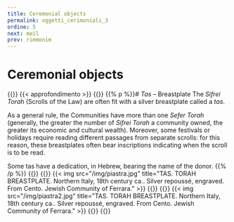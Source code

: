 ```yaml
---
title: Ceremonial objects
permalink: oggetti_cerimoniali_3
ordine: 5
next: meil
prev: rimmonim
---
```

# Ceremonial objects
{{<row class="approfondimento">}}
{{< approfondimento >}}
{{<column1>}}
{{% p %}}# *Tas* – Breastplate
The *Sifrei Torah* (Scrolls of the Law) are often fit with a silver breastplate called a *tas*.

As a general rule, the Communities have more than one *Sefer Torah* (generally, the greater the number of *Sifrei Torah* a community owned, the greater its
economic and cultural wealth). Moreover, some festivals or holidays require reading different passages from separate scrolls: for this reason, these
breastplates often bear inscriptions indicating when the scroll is to be read. 

Some tas have a dedication, in Hebrew, bearing the name of the donor.
{{% /p %}}
{{</column1>}}
{{<column>}}
{{< img src="/img/piastra.jpg" title="TAS. TORAH BREASTPLATE. Northern Italy, 18th century ca.. Silver repoussé, engraved. From Cento. Jewish Community of Ferrara." >}}
{{</column>}}
{{<column>}}
{{< img src="/img/piastra2.jpg" title="TAS. TORAH BREASTPLATE. Northern Italy, 18th century ca.. Silver repoussé, engraved. From Cento. Jewish Community of Ferrara." >}}
{{</column>}}
{{</row>}}